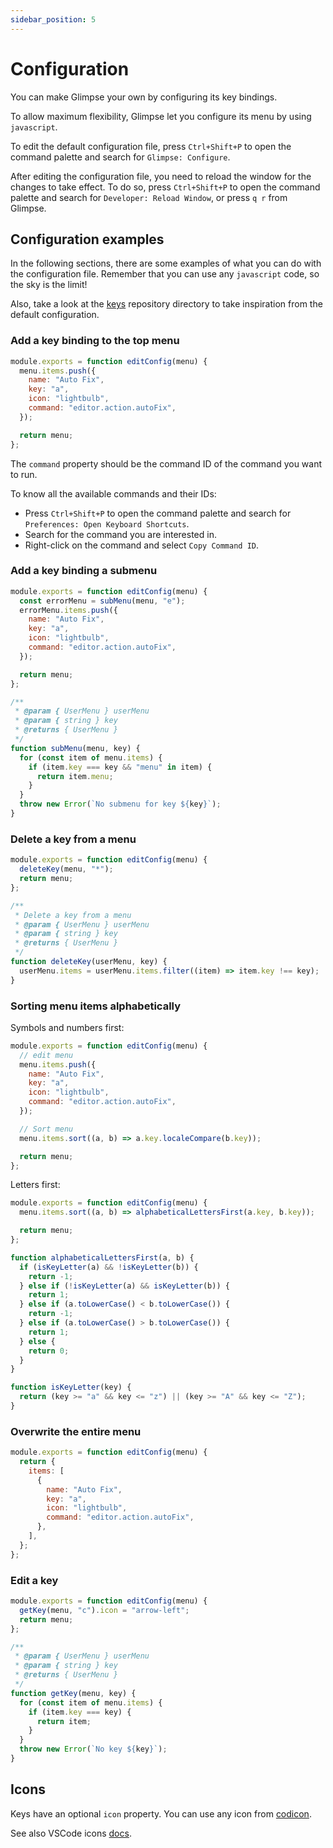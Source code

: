 ```yaml
---
sidebar_position: 5
---
```


# Configuration

You can make Glimpse your own by configuring its key bindings.

To allow maximum flexibility, Glimpse let you configure its menu by using `javascript`.

To edit the default configuration file, press `Ctrl+Shift+P` to open the command palette and search for `Glimpse: Configure`.

After editing the configuration file, you need to reload the window for the changes to take effect.
To do so, press `Ctrl+Shift+P` to open the command palette and search for `Developer: Reload Window`, or press `q r` from Glimpse.

## Configuration examples

In the following sections, there are some examples of what you can do with the configuration file.
Remember that you can use any `javascript` code, so the sky is the limit!

Also, take a look at the [keys](https://github.com/MarcoIeni/glimpse/tree/main/src/keys)
repository directory to take inspiration from the default configuration.

### Add a key binding to the top menu

```js
module.exports = function editConfig(menu) {
  menu.items.push({
    name: "Auto Fix",
    key: "a",
    icon: "lightbulb",
    command: "editor.action.autoFix",
  });

  return menu;
};
```

The `command` property should be the command ID of the command you want to run.

To know all the available commands and their IDs:

- Press `Ctrl+Shift+P` to open the command palette and search for `Preferences: Open Keyboard Shortcuts`.
- Search for the command you are interested in.
- Right-click on the command and select `Copy Command ID`.

### Add a key binding a submenu

```js
module.exports = function editConfig(menu) {
  const errorMenu = subMenu(menu, "e");
  errorMenu.items.push({
    name: "Auto Fix",
    key: "a",
    icon: "lightbulb",
    command: "editor.action.autoFix",
  });

  return menu;
};

/**
 * @param { UserMenu } userMenu
 * @param { string } key
 * @returns { UserMenu }
 */
function subMenu(menu, key) {
  for (const item of menu.items) {
    if (item.key === key && "menu" in item) {
      return item.menu;
    }
  }
  throw new Error(`No submenu for key ${key}`);
}
```

### Delete a key from a menu

```js
module.exports = function editConfig(menu) {
  deleteKey(menu, "*");
  return menu;
};

/**
 * Delete a key from a menu
 * @param { UserMenu } userMenu
 * @param { string } key
 * @returns { UserMenu }
 */
function deleteKey(userMenu, key) {
  userMenu.items = userMenu.items.filter((item) => item.key !== key);
}
```

### Sorting menu items alphabetically

Symbols and numbers first:

```js
module.exports = function editConfig(menu) {
  // edit menu
  menu.items.push({
    name: "Auto Fix",
    key: "a",
    icon: "lightbulb",
    command: "editor.action.autoFix",
  });

  // Sort menu
  menu.items.sort((a, b) => a.key.localeCompare(b.key));

  return menu;
};
```

Letters first:

```js
module.exports = function editConfig(menu) {
  menu.items.sort((a, b) => alphabeticalLettersFirst(a.key, b.key));

  return menu;
};

function alphabeticalLettersFirst(a, b) {
  if (isKeyLetter(a) && !isKeyLetter(b)) {
    return -1;
  } else if (!isKeyLetter(a) && isKeyLetter(b)) {
    return 1;
  } else if (a.toLowerCase() < b.toLowerCase()) {
    return -1;
  } else if (a.toLowerCase() > b.toLowerCase()) {
    return 1;
  } else {
    return 0;
  }
}

function isKeyLetter(key) {
  return (key >= "a" && key <= "z") || (key >= "A" && key <= "Z");
}
```

### Overwrite the entire menu

```js
module.exports = function editConfig(menu) {
  return {
    items: [
      {
        name: "Auto Fix",
        key: "a",
        icon: "lightbulb",
        command: "editor.action.autoFix",
      },
    ],
  };
};
```

### Edit a key

```js
module.exports = function editConfig(menu) {
  getKey(menu, "c").icon = "arrow-left";
  return menu;
};

/**
 * @param { UserMenu } userMenu
 * @param { string } key
 * @returns { UserMenu }
 */
function getKey(menu, key) {
  for (const item of menu.items) {
    if (item.key === key) {
      return item;
    }
  }
  throw new Error(`No key ${key}`);
}
```

## Icons

Keys have an optional `icon` property.
You can use any icon from [codicon](https://icon-sets.iconify.design/codicon/).

See also VSCode icons [docs](https://code.visualstudio.com/api/references/icons-in-labels).

